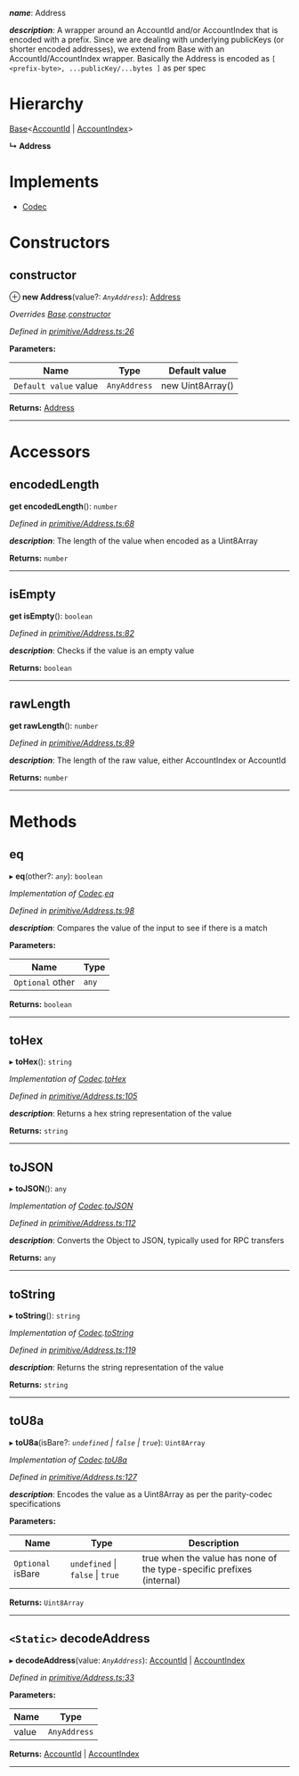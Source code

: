 

*__name__*: Address

*__description__*: A wrapper around an AccountId and/or AccountIndex that is encoded with a prefix. Since we are dealing with underlying publicKeys (or shorter encoded addresses), we extend from Base with an AccountId/AccountIndex wrapper. Basically the Address is encoded as `[ <prefix-byte>, ...publicKey/...bytes ]` as per spec

# Hierarchy

 [Base](_codec_base_.base.md)<[AccountId](_primitive_accountid_.accountid.md) \| [AccountIndex](_primitive_accountindex_.accountindex.md)>

**↳ Address**

# Implements

* [Codec](../interfaces/_types_.codec.md)

# Constructors

<a id="constructor"></a>

##  constructor

⊕ **new Address**(value?: *`AnyAddress`*): [Address](_primitive_address_.address.md)

*Overrides [Base](_codec_base_.base.md).[constructor](_codec_base_.base.md#constructor)*

*Defined in [primitive/Address.ts:26](https://github.com/polkadot-js/api/blob/5a857a3/packages/types/src/primitive/Address.ts#L26)*

**Parameters:**

| Name | Type | Default value |
| ------ | ------ | ------ |
| `Default value` value | `AnyAddress` |  new Uint8Array() |

**Returns:** [Address](_primitive_address_.address.md)

___

# Accessors

<a id="encodedlength"></a>

##  encodedLength

**get encodedLength**(): `number`

*Defined in [primitive/Address.ts:68](https://github.com/polkadot-js/api/blob/5a857a3/packages/types/src/primitive/Address.ts#L68)*

*__description__*: The length of the value when encoded as a Uint8Array

**Returns:** `number`

___
<a id="isempty"></a>

##  isEmpty

**get isEmpty**(): `boolean`

*Defined in [primitive/Address.ts:82](https://github.com/polkadot-js/api/blob/5a857a3/packages/types/src/primitive/Address.ts#L82)*

*__description__*: Checks if the value is an empty value

**Returns:** `boolean`

___
<a id="rawlength"></a>

##  rawLength

**get rawLength**(): `number`

*Defined in [primitive/Address.ts:89](https://github.com/polkadot-js/api/blob/5a857a3/packages/types/src/primitive/Address.ts#L89)*

*__description__*: The length of the raw value, either AccountIndex or AccountId

**Returns:** `number`

___

# Methods

<a id="eq"></a>

##  eq

▸ **eq**(other?: *`any`*): `boolean`

*Implementation of [Codec](../interfaces/_types_.codec.md).[eq](../interfaces/_types_.codec.md#eq)*

*Defined in [primitive/Address.ts:98](https://github.com/polkadot-js/api/blob/5a857a3/packages/types/src/primitive/Address.ts#L98)*

*__description__*: Compares the value of the input to see if there is a match

**Parameters:**

| Name | Type |
| ------ | ------ |
| `Optional` other | `any` |

**Returns:** `boolean`

___
<a id="tohex"></a>

##  toHex

▸ **toHex**(): `string`

*Implementation of [Codec](../interfaces/_types_.codec.md).[toHex](../interfaces/_types_.codec.md#tohex)*

*Defined in [primitive/Address.ts:105](https://github.com/polkadot-js/api/blob/5a857a3/packages/types/src/primitive/Address.ts#L105)*

*__description__*: Returns a hex string representation of the value

**Returns:** `string`

___
<a id="tojson"></a>

##  toJSON

▸ **toJSON**(): `any`

*Implementation of [Codec](../interfaces/_types_.codec.md).[toJSON](../interfaces/_types_.codec.md#tojson)*

*Defined in [primitive/Address.ts:112](https://github.com/polkadot-js/api/blob/5a857a3/packages/types/src/primitive/Address.ts#L112)*

*__description__*: Converts the Object to JSON, typically used for RPC transfers

**Returns:** `any`

___
<a id="tostring"></a>

##  toString

▸ **toString**(): `string`

*Implementation of [Codec](../interfaces/_types_.codec.md).[toString](../interfaces/_types_.codec.md#tostring)*

*Defined in [primitive/Address.ts:119](https://github.com/polkadot-js/api/blob/5a857a3/packages/types/src/primitive/Address.ts#L119)*

*__description__*: Returns the string representation of the value

**Returns:** `string`

___
<a id="tou8a"></a>

##  toU8a

▸ **toU8a**(isBare?: *`undefined` \| `false` \| `true`*): `Uint8Array`

*Implementation of [Codec](../interfaces/_types_.codec.md).[toU8a](../interfaces/_types_.codec.md#tou8a)*

*Defined in [primitive/Address.ts:127](https://github.com/polkadot-js/api/blob/5a857a3/packages/types/src/primitive/Address.ts#L127)*

*__description__*: Encodes the value as a Uint8Array as per the parity-codec specifications

**Parameters:**

| Name | Type | Description |
| ------ | ------ | ------ |
| `Optional` isBare | `undefined` \| `false` \| `true` |  true when the value has none of the type-specific prefixes (internal) |

**Returns:** `Uint8Array`

___
<a id="decodeaddress"></a>

## `<Static>` decodeAddress

▸ **decodeAddress**(value: *`AnyAddress`*): [AccountId](_primitive_accountid_.accountid.md) \| [AccountIndex](_primitive_accountindex_.accountindex.md)

*Defined in [primitive/Address.ts:33](https://github.com/polkadot-js/api/blob/5a857a3/packages/types/src/primitive/Address.ts#L33)*

**Parameters:**

| Name | Type |
| ------ | ------ |
| value | `AnyAddress` |

**Returns:** [AccountId](_primitive_accountid_.accountid.md) \| [AccountIndex](_primitive_accountindex_.accountindex.md)

___


